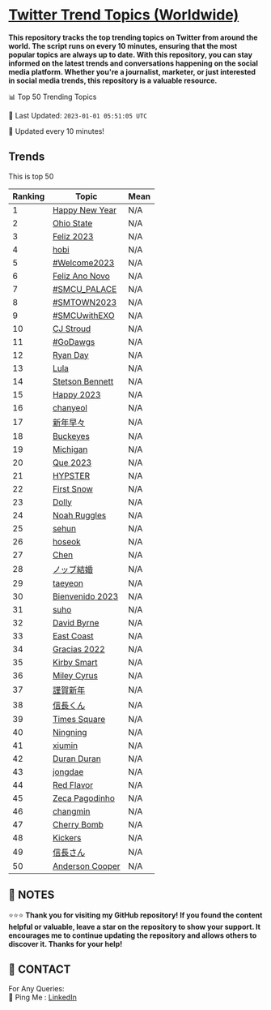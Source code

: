[Twitter Trend Topics (Worldwide)](https://github.com/ErcinDedeoglu/Twitter-Trend-Topics)
==========

**This repository tracks the top trending topics on Twitter from around the world. 
The script runs on every 10 minutes, ensuring that the most popular topics are always up to date. 
With this repository, you can stay informed on the latest trends and conversations happening on the social media platform. 
Whether you're a journalist, marketer, or just interested in social media trends, this repository is a valuable resource.**


📊 Top 50 Trending Topics

📆 Last Updated: `2023-01-01 05:51:05 UTC`

🔧 Updated every 10 minutes!


## Trends

This is top 50

| Ranking | Topic | Mean |
| ------- | ------------ | ------------ |
| 1 | [Happy New Year](http://twitter.com/search?q=Happy+New+Year) | N/A |
| 2 | [Ohio State](http://twitter.com/search?q=Ohio+State) | N/A |
| 3 | [Feliz 2023](http://twitter.com/search?q=Feliz+2023) | N/A |
| 4 | [hobi](http://twitter.com/search?q=hobi) | N/A |
| 5 | [#Welcome2023](http://twitter.com/search?q=%23Welcome2023) | N/A |
| 6 | [Feliz Ano Novo](http://twitter.com/search?q=Feliz+Ano+Novo) | N/A |
| 7 | [#SMCU_PALACE](http://twitter.com/search?q=%23SMCU_PALACE) | N/A |
| 8 | [#SMTOWN2023](http://twitter.com/search?q=%23SMTOWN2023) | N/A |
| 9 | [#SMCUwithEXO](http://twitter.com/search?q=%23SMCUwithEXO) | N/A |
| 10 | [CJ Stroud](http://twitter.com/search?q=CJ+Stroud) | N/A |
| 11 | [#GoDawgs](http://twitter.com/search?q=%23GoDawgs) | N/A |
| 12 | [Ryan Day](http://twitter.com/search?q=Ryan+Day) | N/A |
| 13 | [Lula](http://twitter.com/search?q=Lula) | N/A |
| 14 | [Stetson Bennett](http://twitter.com/search?q=Stetson+Bennett) | N/A |
| 15 | [Happy 2023](http://twitter.com/search?q=Happy+2023) | N/A |
| 16 | [chanyeol](http://twitter.com/search?q=chanyeol) | N/A |
| 17 | [新年早々](http://twitter.com/search?q=%e6%96%b0%e5%b9%b4%e6%97%a9%e3%80%85) | N/A |
| 18 | [Buckeyes](http://twitter.com/search?q=Buckeyes) | N/A |
| 19 | [Michigan](http://twitter.com/search?q=Michigan) | N/A |
| 20 | [Que 2023](http://twitter.com/search?q=Que+2023) | N/A |
| 21 | [HYPSTER](http://twitter.com/search?q=HYPSTER) | N/A |
| 22 | [First Snow](http://twitter.com/search?q=First+Snow) | N/A |
| 23 | [Dolly](http://twitter.com/search?q=Dolly) | N/A |
| 24 | [Noah Ruggles](http://twitter.com/search?q=Noah+Ruggles) | N/A |
| 25 | [sehun](http://twitter.com/search?q=sehun) | N/A |
| 26 | [hoseok](http://twitter.com/search?q=hoseok) | N/A |
| 27 | [Chen](http://twitter.com/search?q=Chen) | N/A |
| 28 | [ノッブ結婚](http://twitter.com/search?q=%e3%83%8e%e3%83%83%e3%83%96%e7%b5%90%e5%a9%9a) | N/A |
| 29 | [taeyeon](http://twitter.com/search?q=taeyeon) | N/A |
| 30 | [Bienvenido 2023](http://twitter.com/search?q=Bienvenido+2023) | N/A |
| 31 | [suho](http://twitter.com/search?q=suho) | N/A |
| 32 | [David Byrne](http://twitter.com/search?q=David+Byrne) | N/A |
| 33 | [East Coast](http://twitter.com/search?q=East+Coast) | N/A |
| 34 | [Gracias 2022](http://twitter.com/search?q=Gracias+2022) | N/A |
| 35 | [Kirby Smart](http://twitter.com/search?q=Kirby+Smart) | N/A |
| 36 | [Miley Cyrus](http://twitter.com/search?q=Miley+Cyrus) | N/A |
| 37 | [謹賀新年](http://twitter.com/search?q=%e8%ac%b9%e8%b3%80%e6%96%b0%e5%b9%b4) | N/A |
| 38 | [信長くん](http://twitter.com/search?q=%e4%bf%a1%e9%95%b7%e3%81%8f%e3%82%93) | N/A |
| 39 | [Times Square](http://twitter.com/search?q=Times+Square) | N/A |
| 40 | [Ningning](http://twitter.com/search?q=Ningning) | N/A |
| 41 | [xiumin](http://twitter.com/search?q=xiumin) | N/A |
| 42 | [Duran Duran](http://twitter.com/search?q=Duran+Duran) | N/A |
| 43 | [jongdae](http://twitter.com/search?q=jongdae) | N/A |
| 44 | [Red Flavor](http://twitter.com/search?q=Red+Flavor) | N/A |
| 45 | [Zeca Pagodinho](http://twitter.com/search?q=Zeca+Pagodinho) | N/A |
| 46 | [changmin](http://twitter.com/search?q=changmin) | N/A |
| 47 | [Cherry Bomb](http://twitter.com/search?q=Cherry+Bomb) | N/A |
| 48 | [Kickers](http://twitter.com/search?q=Kickers) | N/A |
| 49 | [信長さん](http://twitter.com/search?q=%e4%bf%a1%e9%95%b7%e3%81%95%e3%82%93) | N/A |
| 50 | [Anderson Cooper](http://twitter.com/search?q=Anderson+Cooper) | N/A |




## 📝 NOTES

⭐⭐⭐ **Thank you for visiting my GitHub repository! If you found the content helpful or valuable, leave a star on the repository to show your support. It encourages me to continue updating the repository and allows others to discover it. Thanks for your help!**

## 📨 CONTACT

 For Any Queries:  
            🏓 Ping Me : [LinkedIn](https://www.linkedin.com/in/ercindedeoglu/)